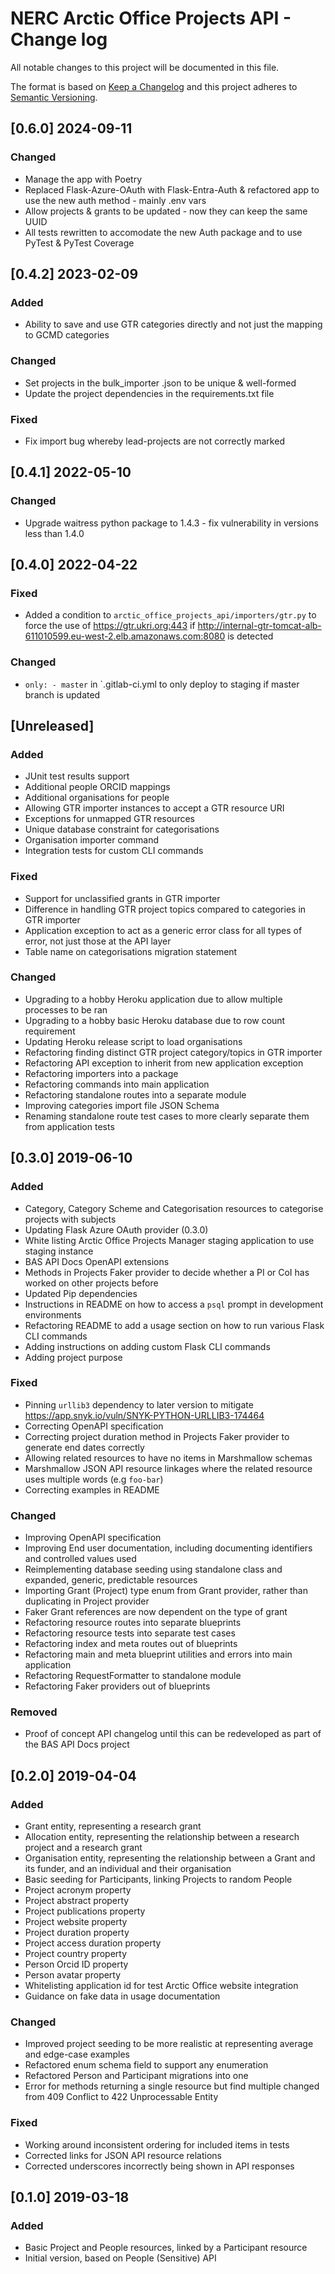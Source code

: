 # NERC Arctic Office Projects API - Change log

All notable changes to this project will be documented in this file.

The format is based on [Keep a Changelog](http://keepachangelog.com/en/1.0.0/)
and this project adheres to [Semantic Versioning](http://semver.org/spec/v2.0.0.html).


## [0.6.0] 2024-09-11

### Changed

* Manage the app with Poetry
* Replaced Flask-Azure-OAuth with Flask-Entra-Auth & refactored app to use the new auth method - mainly .env vars
* Allow projects & grants to be updated - now they can keep the same UUID
* All tests rewritten to accomodate the new Auth package and to use PyTest & PyTest Coverage


## [0.4.2] 2023-02-09

### Added

* Ability to save and use GTR categories directly and not just the mapping to GCMD categories

### Changed

* Set projects in the bulk_importer .json to be unique & well-formed
* Update the project dependencies in the requirements.txt file

### Fixed

* Fix import bug whereby lead-projects are not correctly marked

## [0.4.1] 2022-05-10

### Changed

* Upgrade waitress python package to 1.4.3 - fix vulnerability in versions less than 1.4.0

## [0.4.0] 2022-04-22

### Fixed

* Added a condition to `arctic_office_projects_api/importers/gtr.py` to force the use of https://gtr.ukri.org:443 if http://internal-gtr-tomcat-alb-611010599.eu-west-2.elb.amazonaws.com:8080 is detected 

### Changed

* `only: - master` in `.gitlab-ci.yml to only deploy to staging if master branch is updated

## [Unreleased]

### Added

* JUnit test results support
* Additional people ORCID mappings
* Additional organisations for people
* Allowing GTR importer instances to accept a GTR resource URI
* Exceptions for unmapped GTR resources
* Unique database constraint for categorisations
* Organisation importer command
* Integration tests for custom CLI commands

### Fixed

* Support for unclassified grants in GTR importer
* Difference in handling GTR project topics compared to categories in GTR importer
* Application exception to act as a generic error class for all types of error, not just those at the API layer
* Table name on categorisations migration statement

### Changed

* Upgrading to a hobby Heroku application due to allow multiple processes to be ran
* Upgrading to a hobby basic Heroku database due to row count requirement
* Updating Heroku release script to load organisations
* Refactoring finding distinct GTR project category/topics in GTR importer
* Refactoring API exception to inherit from new application exception
* Refactoring importers into a package
* Refactoring commands into main application
* Refactoring standalone routes into a separate module
* Improving categories import file JSON Schema
* Renaming standalone route test cases to more clearly separate them from application tests

## [0.3.0] 2019-06-10

### Added

* Category, Category Scheme and Categorisation resources to categorise projects with subjects
* Updating Flask Azure OAuth provider (0.3.0)
* White listing Arctic Office Projects Manager staging application to use staging instance
* BAS API Docs OpenAPI extensions
* Methods in Projects Faker provider to decide whether a PI or CoI has worked on other projects before
* Updated Pip dependencies
* Instructions in README on how to access a `psql` prompt in development environments
* Refactoring README to add a usage section on how to run various Flask CLI commands
* Adding instructions on adding custom Flask CLI commands
* Adding project purpose

### Fixed

* Pinning `urllib3` dependency to later version to mitigate https://app.snyk.io/vuln/SNYK-PYTHON-URLLIB3-174464 
* Correcting OpenAPI specification
* Correcting project duration method in Projects Faker provider to generate end dates correctly
* Allowing related resources to have no items in Marshmallow schemas
* Marshmallow JSON API resource linkages where the related resource uses multiple words (e.g `foo-bar`)
* Correcting examples in README

### Changed

* Improving OpenAPI specification
* Improving End user documentation, including documenting identifiers and controlled values used
* Reimplementing database seeding using standalone class and expanded, generic, predictable resources 
* Importing Grant (Project) type enum from Grant provider, rather than duplicating in Project provider
* Faker Grant references are now dependent on the type of grant
* Refactoring resource routes into separate blueprints
* Refactoring resource tests into separate test cases
* Refactoring index and meta routes out of blueprints
* Refactoring main and meta blueprint utilities and errors into main application
* Refactoring RequestFormatter to standalone module
* Refactoring Faker providers out of blueprints

### Removed

* Proof of concept API changelog until this can be redeveloped as part of the BAS API Docs project

## [0.2.0] 2019-04-04

### Added

* Grant entity, representing a research grant
* Allocation entity, representing the relationship between a research project and a research grant
* Organisation entity, representing the relationship between a Grant and its funder, and an individual and their 
  organisation
* Basic seeding for Participants, linking Projects to random People
* Project acronym property
* Project abstract property
* Project publications property
* Project website property
* Project duration property
* Project access duration property
* Project country property
* Person Orcid ID property
* Person avatar property
* Whitelisting application id for test Arctic Office website integration
* Guidance on fake data in usage documentation

### Changed

* Improved project seeding to be more realistic at representing average and edge-case examples
* Refactored enum schema field to support any enumeration
* Refactored Person and Participant migrations into one
* Error for methods returning a single resource but find multiple changed from 409 Conflict to 422 Unprocessable Entity

### Fixed

* Working around inconsistent ordering for included items in tests
* Corrected links for JSON API resource relations
* Corrected underscores incorrectly being shown in API responses

## [0.1.0] 2019-03-18

### Added

* Basic Project and People resources, linked by a Participant resource
* Initial version, based on People (Sensitive) API
